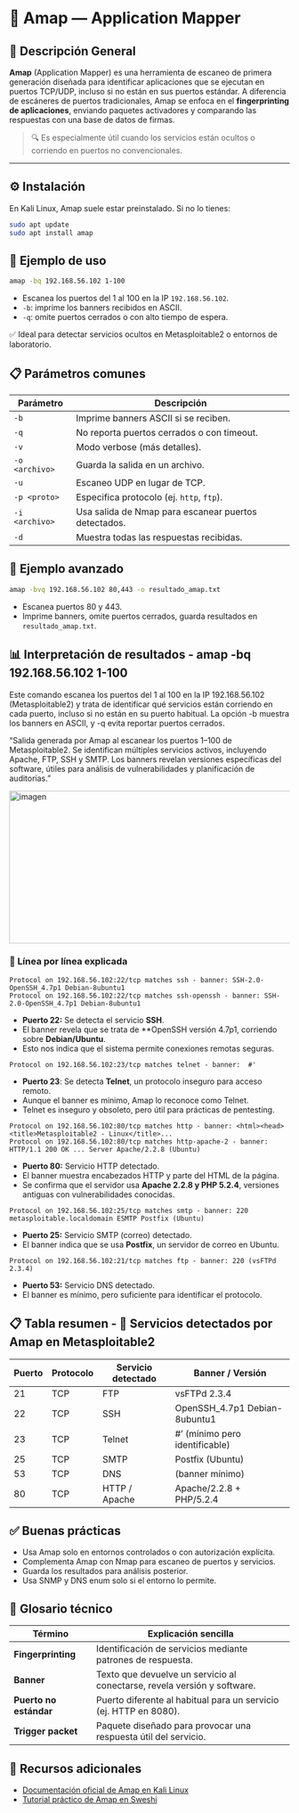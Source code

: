 # 🧭 Amap — Application Mapper

## 📌 Descripción General

**Amap** (Application Mapper) es una herramienta de escaneo de primera generación diseñada para identificar aplicaciones que se ejecutan en puertos TCP/UDP, incluso si no están en sus puertos estándar. A diferencia de escáneres de puertos tradicionales, Amap se enfoca en el **fingerprinting de aplicaciones**, enviando paquetes activadores y comparando las respuestas con una base de datos de firmas.

> 🔍 Es especialmente útil cuando los servicios están ocultos o corriendo en puertos no convencionales.

---

## ⚙️ Instalación

En Kali Linux, Amap suele estar preinstalado. Si no lo tienes:

```bash
sudo apt update
sudo apt install amap
```

## 🚀 Ejemplo de uso

```Bash
amap -bq 192.168.56.102 1-100
```

- Escanea los puertos del 1 al 100 en la IP `192.168.56.102`.
- `-b`: imprime los banners recibidos en ASCII.
- `-q`: omite puertos cerrados o con alto tiempo de espera.

✅ Ideal para detectar servicios ocultos en Metasploitable2 o entornos de laboratorio.

## 📋 Parámetros comunes

| Parámetro       | Descripción                                                                 |
|-----------------|-----------------------------------------------------------------------------|
| `-b`            | Imprime banners ASCII si se reciben.                                        |
| `-q`            | No reporta puertos cerrados o con timeout.                                  |
| `-v`            | Modo verbose (más detalles).                                                |
| `-o <archivo>`  | Guarda la salida en un archivo.                                             |
| `-u`            | Escaneo UDP en lugar de TCP.                                                |
| `-p <proto>`    | Especifica protocolo (ej. `http`, `ftp`).                                   |
| `-i <archivo>`  | Usa salida de Nmap para escanear puertos detectados.                        |
| `-d`            | Muestra todas las respuestas recibidas.                                     |


## 🧪 Ejemplo avanzado

```Bash
amap -bvq 192.168.56.102 80,443 -o resultado_amap.txt
```

- Escanea puertos 80 y 443.
- Imprime banners, omite puertos cerrados, guarda resultados en `resultado_amap.txt`.

## 📊 Interpretación de resultados - amap -bq 192.168.56.102 1-100

Este comando escanea los puertos del 1 al 100 en la IP 192.168.56.102 (Metasploitable2) y trata de identificar qué servicios están corriendo en cada puerto, incluso si no están en su puerto habitual. La opción -b muestra los banners en ASCII, y -q evita reportar puertos cerrados.

“Salida generada por Amap al escanear los puertos 1–100 de Metasploitable2. Se identifican múltiples servicios activos, incluyendo Apache, FTP, SSH y SMTP. Los banners revelan versiones específicas del software, útiles para análisis de vulnerabilidades y planificación de auditorías.”

<img width="1899" height="274" alt="imagen" src="https://github.com/user-attachments/assets/e1be32c6-4455-43b2-bfae-c684aa5ff067" />

### 🧾 Línea por línea explicada

```Text
Protocol on 192.168.56.102:22/tcp matches ssh - banner: SSH-2.0-OpenSSH_4.7p1 Debian-8ubuntu1
Protocol on 192.168.56.102:22/tcp matches ssh-openssh - banner: SSH-2.0-OpenSSH_4.7p1 Debian-8ubuntu1
```

- **Puerto 22:** Se detecta el servicio **SSH**.
- El banner revela que se trata de **OpenSSH versión 4.7p1, corriendo sobre **Debian/Ubuntu**.
- Esto nos indica que el sistema permite conexiones remotas seguras.

```Text
Protocol on 192.168.56.102:23/tcp matches telnet - banner:  #'
```

- **Puerto 23**: Se detecta **Telnet**, un protocolo inseguro para acceso remoto.
- Aunque el banner es mínimo, Amap lo reconoce como Telnet.
- Telnet es inseguro y obsoleto, pero útil para prácticas de pentesting.

```Text
Protocol on 192.168.56.102:80/tcp matches http - banner: <html><head><title>Metasploitable2 - Linux</title>...
Protocol on 192.168.56.102:80/tcp matches http-apache-2 - banner: HTTP/1.1 200 OK ... Server Apache/2.2.8 (Ubuntu)
```

- **Puerto 80:** Servicio HTTP detectado.
- El banner muestra encabezados HTTP y parte del HTML de la página.
- Se confirma que el servidor usa **Apache 2.2.8 y PHP 5.2.4**, versiones antiguas con vulnerabilidades conocidas.

```Text
Protocol on 192.168.56.102:25/tcp matches smtp - banner: 220 metasploitable.localdomain ESMTP Postfix (Ubuntu)
```

- **Puerto 25:** Servicio SMTP (correo) detectado.
- El banner indica que se usa **Postfix**, un servidor de correo en Ubuntu.

```Text
Protocol on 192.168.56.102:21/tcp matches ftp - banner: 220 (vsFTPd 2.3.4)
```

- **Puerto 53:** Servicio DNS detectado.
- El banner es mínimo, pero suficiente para identificar el protocolo.

## 📋 Tabla resumen - 🧠 Servicios detectados por Amap en Metasploitable2

| Puerto | Protocolo | Servicio detectado | Banner / Versión                         |
|--------|-----------|--------------------|------------------------------------------|
| 21     | TCP       | FTP                | vsFTPd 2.3.4                              |
| 22     | TCP       | SSH                | OpenSSH_4.7p1 Debian-8ubuntu1            |
| 23     | TCP       | Telnet             | #’ (mínimo pero identificable)           |
| 25     | TCP       | SMTP               | Postfix (Ubuntu)                         |
| 53     | TCP       | DNS                | (banner mínimo)                          |
| 80     | TCP       | HTTP / Apache      | Apache/2.2.8 + PHP/5.2.4                 |


## ✅ Buenas prácticas

- Usa Amap solo en entornos controlados o con autorización explícita.
- Complementa Amap con Nmap para escaneo de puertos y servicios.
- Guarda los resultados para análisis posterior.
- Usa SNMP y DNS enum solo si el entorno lo permite.

## 📘 Glosario técnico

| Término         | Explicación sencilla                                                                 |
|-----------------|--------------------------------------------------------------------------------------|
| **Fingerprinting** | Identificación de servicios mediante patrones de respuesta.                     |
| **Banner**      | Texto que devuelve un servicio al conectarse, revela versión y software.            |
| **Puerto no estándar** | Puerto diferente al habitual para un servicio (ej. HTTP en 8080).           |
| **Trigger packet** | Paquete diseñado para provocar una respuesta útil del servicio.                  |

## 🔗 Recursos adicionales

- [Documentación oficial de Amap en Kali Linux](https://www.kali.org/tools/amap/)
- [Tutorial práctico de Amap en Sweshi](https://sweshi.com/CyberSecurityTutorials/Penetration%20Testing%20and%20Ethical%20Hacking/amap%20tutorial.php)
